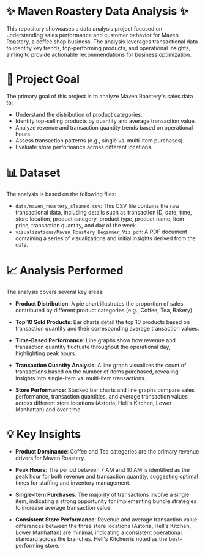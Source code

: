 # ✨ Maven Roastery Data Analysis ✨
This repository showcases a data analysis project focused on understanding sales performance and customer behavior for Maven Roastery, a coffee shop business. The analysis leverages transactional data to identify key trends, top-performing products, and operational insights, aiming to provide actionable recommendations for business optimization.

# 🎯 Project Goal
The primary goal of this project is to analyze Maven Roastery's sales data to:
- Understand the distribution of product categories.
- Identify top-selling products by quantity and average transaction value.
- Analyze revenue and transaction quantity trends based on operational hours.
- Assess transaction patterns (e.g., single vs. multi-item purchases).
- Evaluate store performance across different locations.

# 📊 Dataset
The analysis is based on the following files:
- `data/maven_roastery_cleaned.csv`: This CSV file contains the raw transactional data, including details such as transaction ID, date, time, store location, product category, product type, product name, item price, transaction quantity, and day of the week.
- `visualizations/Maven_Roastery_Beginner_Viz.pdf`: A PDF document containing a series of visualizations and initial insights derived from the data.

# 📈 Analysis Performed
The analysis covers several key areas:

- **Product Distribution**: A pie chart illustrates the proportion of sales contributed by different product categories (e.g., Coffee, Tea, Bakery).

- **Top 10 Sold Products**: Bar charts detail the top 10 products based on transaction quantity and their corresponding average transaction values.

- **Time-Based Performance**: Line graphs show how revenue and transaction quantity fluctuate throughout the operational day, highlighting peak hours.

- **Transaction Quantity Analysis**: A line graph visualizes the count of transactions based on the number of items purchased, revealing insights into single-item vs. multi-item transactions.

- **Store Performance**: Stacked bar charts and line graphs compare sales performance, transaction quantities, and average transaction values across different store locations (Astoria, Hell's Kitchen, Lower Manhattan) and over time.

# 💡 Key Insights
- **Product Dominance**: Coffee and Tea categories are the primary revenue drivers for Maven Roastery.

- **Peak Hours**: The period between 7 AM and 10 AM is identified as the peak hour for both revenue and transaction quantity, suggesting optimal times for staffing and inventory management.

- **Single-Item Purchases**: The majority of transactions involve a single item, indicating a strong opportunity for implementing bundle strategies to increase average transaction value.

- **Consistent Store Performance**: Revenue and average transaction value differences between the three store locations (Astoria, Hell's Kitchen, Lower Manhattan) are minimal, indicating a consistent operational standard across the branches. Hell's Kitchen is noted as the best-performing store.
